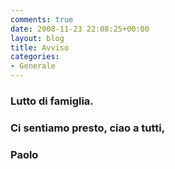 ```yaml
---
comments: true
date: 2008-11-23 22:08:25+00:00
layout: blog
title: Avviso
categories:
- Generale
---
```


### Lutto di famiglia.




### Ci sentiamo presto, ciao a tutti,




### Paolo

